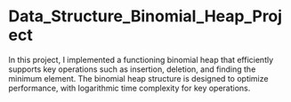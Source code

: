 # Data_Structure_Binomial_Heap_Project
In this project, I implemented a functioning binomial heap that efficiently supports key operations such as insertion, deletion, and finding the minimum element. The binomial heap structure is designed to optimize performance, with logarithmic time complexity for key operations. 
